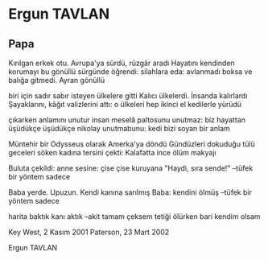 # Ergun TAVLAN

## Papa

Kırılgan erkek otu. Avrupa'ya sürdü, rüzgâr aradı
Hayatını kendinden korumayı bu gönüllü
sürgünde öğrendi: silahlara eda: avlanmadı
boksa ve balığa gitmedi. Ayran gönüllü


biri için sadır sabır isteyen ülkelere gitti
Kalıcı ülkelerdi. İnsanda kalırlardı
Şayaklarını, kâğıt valizlerini attı: o ülkeleri
hep ikinci el kedilerle yürüdü


çıkarken anlamını unutur insan meselâ paltosunu
unutmaz: biz hayattan üşüdükçe üşüdükçe nikolay
unutmabunu: kedi bizi soyan bir anlam



Müntehir bir Odysseus olarak Amerka'ya döndü
Gündüzleri dokuduğu tülü geceleri söken kadına
tersini çekti: Kalafatta ince ölüm makyajı


Buluta çekildi: anne sesine: çise çise kuruyana
"Haydi, sıra sende!" –tüfek bir yöntem sadece


Baba yerde. Upuzun. Kendi kanına sarılmış
Baba: kendini ölmüş –tüfek bir yöntem sadece



harita baktık kanı aktık –akit tamam
çeksem tetiği ölürken bari kendim olsam



Key West, 2 Kasım 2001
Paterson, 23 Mart 2002

Ergun TAVLAN